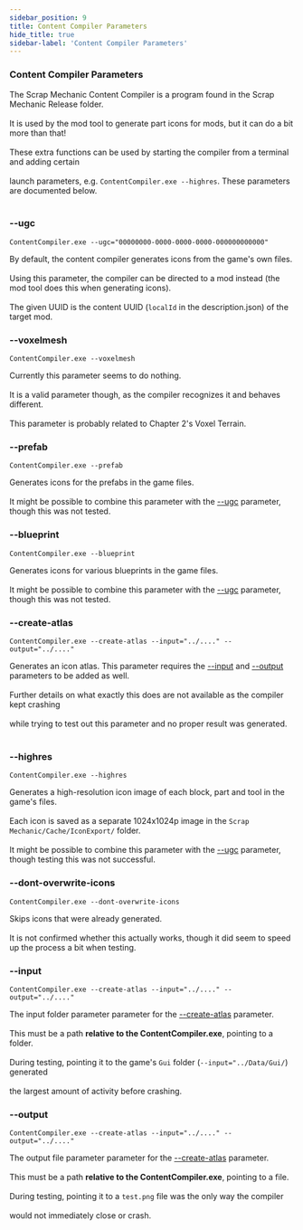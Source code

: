 ```yaml
---
sidebar_position: 9
title: Content Compiler Parameters
hide_title: true
sidebar-label: 'Content Compiler Parameters'
---
```


### Content Compiler Parameters

The Scrap Mechanic Content Compiler is a program found in the Scrap Mechanic Release folder. <br></br>
It is used by the mod tool to generate part icons for mods, but it can do a bit more than that! <br></br>
These extra functions can be used by starting the compiler from a terminal and adding certain <br></br>
launch parameters, e.g. <code>ContentCompiler.exe --highres</code>. These parameters are documented below. <br></br>

### --ugc

``` title="Usage Example"
ContentCompiler.exe --ugc="00000000-0000-0000-0000-000000000000"
```
By default, the content compiler generates icons from the game's own files. <br></br>
Using this parameter, the compiler can be directed to a mod instead (the mod tool does this when generating icons). <br></br>
The given UUID is the content UUID (<code>localId</code> in the description.json) of the target mod.

### --voxelmesh

``` title="Usage Example"
ContentCompiler.exe --voxelmesh
```
Currently this parameter seems to do nothing. <br></br>
It is a valid parameter though, as the compiler recognizes it and behaves different. <br></br>
This parameter is probably related to Chapter 2's Voxel Terrain.

### --prefab

``` title="Usage Example"
ContentCompiler.exe --prefab
```
Generates icons for the prefabs in the game files. <br></br>
It might be possible to combine this parameter with the [--ugc](#--ugc) parameter, though this was not tested.

### --blueprint

``` title="Usage Example"
ContentCompiler.exe --blueprint
```
Generates icons for various blueprints in the game files. <br></br>
It might be possible to combine this parameter with the [--ugc](#--ugc) parameter, though this was not tested.

### --create-atlas

``` title="Usage Example"
ContentCompiler.exe --create-atlas --input="../...." --output="../...."
```
Generates an icon atlas.
This parameter requires the [--input](#--input) and [--output](#--output) parameters to be added as well. <br></br>
Further details on what exactly this does are not available as the compiler kept crashing <br></br>
while trying to test out this parameter and no proper result was generated. <br></br>

### --highres

``` title="Usage Example"
ContentCompiler.exe --highres
```
Generates a high-resolution icon image of each block, part and tool in the game's files. <br></br>
Each icon is saved as a separate 1024x1024p image in the <code>Scrap Mechanic/Cache/IconExport/</code> folder. <br></br>
It might be possible to combine this parameter with the [--ugc](#--ugc) parameter, though testing this was not successful.

### --dont-overwrite-icons

``` title="Usage Example"
ContentCompiler.exe --dont-overwrite-icons
```
Skips icons that were already generated. <br></br>
It is not confirmed whether this actually works, though it did seem to speed up the process a bit when testing.

### --input

``` title="Usage Example"
ContentCompiler.exe --create-atlas --input="../...." --output="../...."
```
The input folder parameter parameter for the [--create-atlas](#--create-atlas) parameter. <br></br>
This must be a path **relative to the ContentCompiler.exe**, pointing to a folder. <br></br>
During testing, pointing it to the game's <code>Gui</code> folder (<code>--input="../Data/Gui/</code>) generated <br></br>
the largest amount of activity before crashing.

### --output

``` title="Usage Example"
ContentCompiler.exe --create-atlas --input="../...." --output="../...."
```
The output file parameter parameter for the [--create-atlas](#--create-atlas) parameter. <br></br>
This must be a path **relative to the ContentCompiler.exe**, pointing to a file. <br></br>
During testing, pointing it to a <code>test.png</code> file was the only way the compiler <br></br>
would not immediately close or crash.

